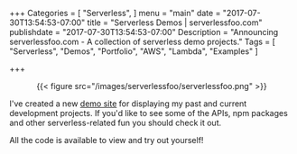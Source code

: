+++
Categories = [
  "Serverless",
]
menu = "main"
date = "2017-07-30T13:54:53-07:00"
title = "Serverless Demos | serverlessfoo.com"
publishdate = "2017-07-30T13:54:53-07:00"
Description = "Announcing serverlessfoo.com - A collection of serverless demo projects."
Tags = [
  "Serverless",
  "Demos",
  "Portfolio",
  "AWS",
  "Lambda",
  "Examples"
]

+++

<center>{{< figure src="/images/serverlessfoo/serverlessfoo.png" >}}</center>

I've created a new [demo site](https://www.serverlessfoo.com) for displaying my past and current development projects. If you'd like to see some of the APIs, npm packages and other serverless-related fun you should check it out. 

<!--more-->

All the code is available to view and try out yourself!